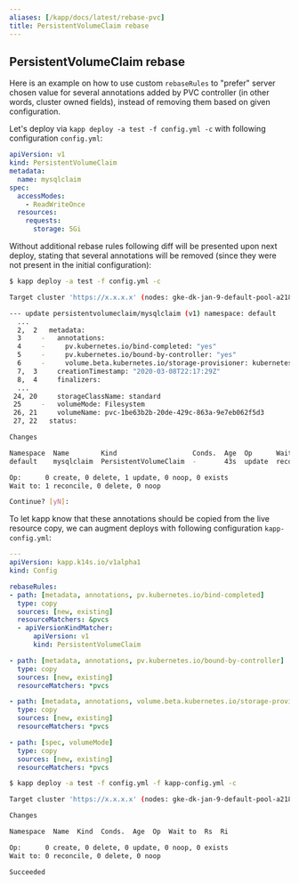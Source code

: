 ```yaml
---
aliases: [/kapp/docs/latest/rebase-pvc]
title: PersistentVolumeClaim rebase
---
```

## PersistentVolumeClaim rebase

Here is an example on how to use custom `rebaseRules` to "prefer" server chosen value for several annotations added by PVC controller (in other words, cluster owned fields), instead of removing them based on given configuration.

Let's deploy via `kapp deploy -a test -f config.yml -c` with following configuration `config.yml`:

```yaml
apiVersion: v1
kind: PersistentVolumeClaim
metadata:
  name: mysqlclaim
spec:
  accessModes:
    - ReadWriteOnce
  resources:
    requests:
      storage: 5Gi
```

Without additional rebase rules following diff will be presented upon next deploy, stating that several annotations will be removed (since they were not present in the initial configuration):

```bash
$ kapp deploy -a test -f config.yml -c

Target cluster 'https://x.x.x.x' (nodes: gke-dk-jan-9-default-pool-a218b1c9-55sl, 3+)

--- update persistentvolumeclaim/mysqlclaim (v1) namespace: default
  ...
  2,  2   metadata:
  3     -   annotations:
  4     -     pv.kubernetes.io/bind-completed: "yes"
  5     -     pv.kubernetes.io/bound-by-controller: "yes"
  6     -     volume.beta.kubernetes.io/storage-provisioner: kubernetes.io/gce-pd
  7,  3     creationTimestamp: "2020-03-08T22:17:29Z"
  8,  4     finalizers:
  ...
 24, 20     storageClassName: standard
 25     -   volumeMode: Filesystem
 26, 21     volumeName: pvc-1be63b2b-20de-429c-863a-9e7eb062f5d3
 27, 22   status:

Changes

Namespace  Name        Kind                   Conds.  Age  Op      Wait to    Rs  Ri
default    mysqlclaim  PersistentVolumeClaim  -       43s  update  reconcile  ok  -

Op:      0 create, 0 delete, 1 update, 0 noop, 0 exists
Wait to: 1 reconcile, 0 delete, 0 noop

Continue? [yN]:
```

To let kapp know that these annotations should be copied from the live resource copy, we can augment deploys with following configuration `kapp-config.yml`:

```yaml
---
apiVersion: kapp.k14s.io/v1alpha1
kind: Config

rebaseRules:
- path: [metadata, annotations, pv.kubernetes.io/bind-completed]
  type: copy
  sources: [new, existing]
  resourceMatchers: &pvcs
  - apiVersionKindMatcher:
      apiVersion: v1
      kind: PersistentVolumeClaim

- path: [metadata, annotations, pv.kubernetes.io/bound-by-controller]
  type: copy
  sources: [new, existing]
  resourceMatchers: *pvcs

- path: [metadata, annotations, volume.beta.kubernetes.io/storage-provisioner]
  type: copy
  sources: [new, existing]
  resourceMatchers: *pvcs

- path: [spec, volumeMode]
  type: copy
  sources: [new, existing]
  resourceMatchers: *pvcs
```

```bash
$ kapp deploy -a test -f config.yml -f kapp-config.yml -c

Target cluster 'https://x.x.x.x' (nodes: gke-dk-jan-9-default-pool-a218b1c9-55sl, 3+)

Changes

Namespace  Name  Kind  Conds.  Age  Op  Wait to  Rs  Ri

Op:      0 create, 0 delete, 0 update, 0 noop, 0 exists
Wait to: 0 reconcile, 0 delete, 0 noop

Succeeded
```
